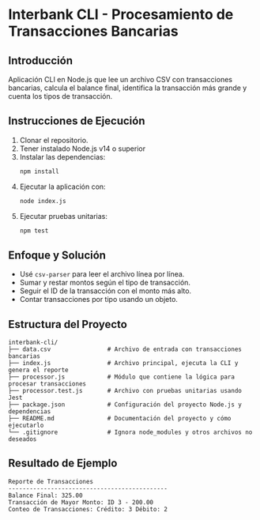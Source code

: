 # Interbank CLI - Procesamiento de Transacciones Bancarias

## Introducción

Aplicación CLI en Node.js que lee un archivo CSV con transacciones bancarias, calcula el balance final, identifica la transacción más grande y cuenta los tipos de transacción.

## Instrucciones de Ejecución

1. Clonar el repositorio.
2. Tener instalado Node.js v14 o superior
3. Instalar las dependencias:
   ```bash
   npm install
   ```
5. Ejecutar la aplicación con:
   ```bash
   node index.js
   ```
5. Ejecutar pruebas unitarias:
   ```bash
   npm test
   ```

## Enfoque y Solución

- Usé `csv-parser` para leer el archivo línea por línea.
- Sumar y restar montos según el tipo de transacción.
- Seguir el ID de la transacción con el monto más alto.
- Contar transacciones por tipo usando un objeto.

## Estructura del Proyecto

```
interbank-cli/
├── data.csv                # Archivo de entrada con transacciones bancarias
├── index.js                # Archivo principal, ejecuta la CLI y genera el reporte
├── processor.js            # Módulo que contiene la lógica para procesar transacciones
├── processor.test.js       # Archivo con pruebas unitarias usando Jest
├── package.json            # Configuración del proyecto Node.js y dependencias
├── README.md               # Documentación del proyecto y cómo ejecutarlo
└── .gitignore              # Ignora node_modules y otros archivos no deseados
```

## Resultado de Ejemplo

```
Reporte de Transacciones
---------------------------------------------
Balance Final: 325.00
Transacción de Mayor Monto: ID 3 - 200.00
Conteo de Transacciones: Crédito: 3 Débito: 2
```
